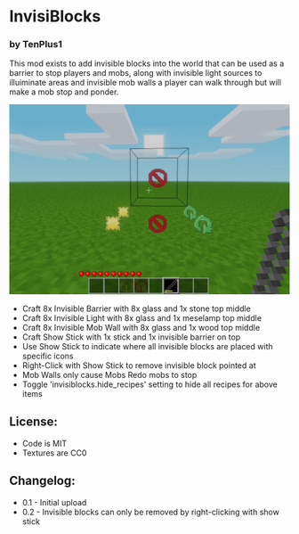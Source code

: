 # InvisiBlocks

### by TenPlus1

This mod exists to add invisible blocks into the world that can be used as a barrier to stop players and mobs, along with invisible light sources to illuiminate areas and invisible mob walls a player can walk through but will make a mob stop and ponder.

![screenshot.jpg](screenshot.jpg)

 - Craft 8x Invisible Barrier with 8x glass and 1x stone top middle
 - Craft 8x Invisible Light with 8x glass and 1x meselamp top middle
 - Craft 8x Invisible Mob Wall with 8x glass and 1x wood top middle
 - Craft Show Stick with 1x stick and 1x invisible barrier on top
 - Use Show Stick to indicate where all invisible blocks are placed with specific icons
 - Right-Click with Show Stick to remove invisible block pointed at
 - Mob Walls only cause Mobs Redo mobs to stop
 - Toggle 'invisiblocks.hide_recipes' setting to hide all recipes for above items

## License:

 - Code is MIT
 - Textures are CC0

## Changelog:

 - 0.1 - Initial upload
 - 0.2 - Invisible blocks can only be removed by right-clicking with show stick
